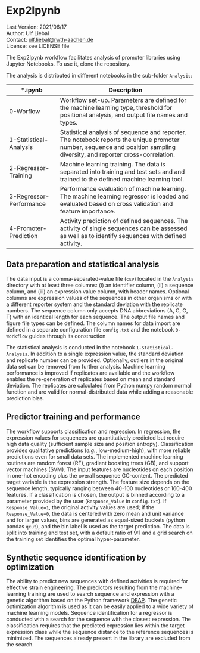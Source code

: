 # Exp2Ipynb

Last Version: 2021/06/17<br>
Author: Ulf Liebal<br>
Contact: ulf.liebal@rwth-aachen.de<br>
License: see LICENSE file<br>



The Exp2Ipynb workflow facilitates analysis of promoter libraries using Jupyter Notebooks. To use it, clone the repository.

The analysis is distributed in different notebooks in the sub-folder `Analysis`:

| *.ipynb | Description |
| ------ | ------ |
| 0-Worflow | Workflow set-up. Parameters are defined for the machine learning type, threshold for positional analysis, and output file names and types. |
| 1-Statistical-Analysis | Statistical analysis of sequence and reporter. The notebook reports the unique promoter number, sequence and position sampling diversity, and reporter cross-correlation. |
| 2-Regressor-Training | Machine learning training. The data is separated into training and test sets and and trained to the defined machine learning tool. |
| 3-Regressor-Performance | Performance evaluation of machine learning. The machine learning regressor is loaded and evaluated based on cross validation and feature importance. |
| 4-Promoter-Prediction | Activity prediction of defined sequences. The activity of single sequences can be assessed as well as to identify sequences with defined activity. |

## Data preparation and statistical analysis

The data input is a comma-separated-value file (`csv`) located in the `Analysis` directory with at least three columns: (i) an identifier column, (ii) a sequence column, and (iii) an expression value column, with header names. Optional columns are expression values of the sequences in other organisms or with a different reporter system and the standard deviation with the replicate numbers. The sequence column only accepts DNA abbreviations (A, C, G, T) with an identical length for each sequence. The output file names and figure file types can be defined. The column names for data import are defined in a separate configuration file `config.txt` and the notebook `0-Workflow` guides through its construction

The statistical analysis is conducted in the notebook `1-Statistical-Analysis`. In addition to a single expression value, the standard deviation and replicate number can be provided. Optionally, outliers in the original data set can be removed from further analysis. Machine learning performance is improved if replicates are available and the workflow enables the re-generation of replicates based on mean and standard deviation. The replicates are calculated from Python numpy random normal function and are valid for normal-distributed data while adding a reasonable prediction bias.

## Predictor training and performance

The workflow supports classification and regression. In regression, the expression values for sequences are quantitatively predicted but require high data quality (sufficient sample size and position entropy). Classification provides qualitative predictions (*e.g.*, low-medium-high), with more reliable predictions even for small data sets. The implemented machine learning routines are random forest (RF), gradient boosting trees (GB), and support vector machines (SVM). The input features are nucleotides on each position in one-hot encoding plus the overall sequence GC-content. The predicted target variable is the expression strength. The feature size depends on the sequence length, typically ranging between 40-100 nucleotides or 160-400 features. If a classification is chosen, the output is binned according to a parameter provided by the user (`Response_Value` in `config.txt`). If `Response_Value=1`, the original activity values are used; if the `Response_Value=0`, the data is centered with zero mean and unit variance and for larger values, bins are generated as equal-sized buckets (python pandas `qcut`), and the bin label is used as the target prediction. The data is split into training and test set, with a default ratio of 9:1 and a grid search on the training set identifies the optimal hyper-parameter.

## Synthetic sequence identification by optimization

The ability to predict new sequences with defined activities is required for effective strain engineering. The predictors resulting from the machine-learning training are used to search sequence and expression with a genetic algorithm based on the Python framework [DEAP](https://pypi.org/project/deap/). The genetic optimization algorithm is used as it can be easily applied to a wide variety of machine learning models. Sequence identification for a regressor is conducted with a search for the sequence with the closest expression. The classification requires that the predicted expression lies within the target expression class while the sequence distance to the reference sequences is minimized. The sequences already present in the library are excluded from the search. 
